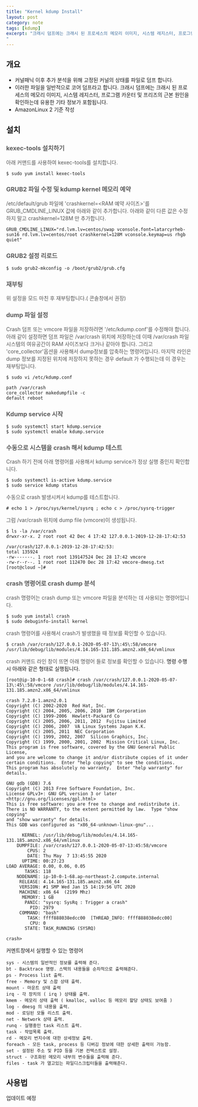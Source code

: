 ```yaml
---
title: "Kernel kdump Install"
layout: post
category: note
tags: [kdump]
excerpt: "크래시 덤프에는 크래시 된 프로세스의 메모리 이미지, 시스템 레지스터, 프로그램 카운터 및 프리즈의 근본 원인을 확인하는데 유용한 기타 정보가 포함됩니다.
"
---
```


## 개요

* 커널패닉 이후 추가 분석을 위해 고정된 커널의 상태를 파일로 덤프 합니다.
* 이러한 파일을 일반적으로 코어 덤프라고 합니다. 크래시 덤프에는 크래시 된 프로세스의 메모리 이미지, 시스템 레지스터, 프로그램 카운터 및 프리즈의 근본 원인을 확인하는데 유용한 기타 정보가 포함됩니다.
* AmazonLinux 2 기준 작성

## 설치

### <span style="color:#5c5c5c">kexec-tools 설치하기</span>

<span style="color:#555555">아래 커맨드를 사용하여 kexec-tools를 설치합니다.</span>

```
$ sudo yum install kexec-tools
```

### <span style="color:#5c5c5c">GRUB2 파일 수정 및 kdump kernel 메모리 예약</span>

<span style="color:#555555">/etc/default/grub 파일에 'crashkernel=\<RAM 예약 사이즈>'를 GRUB\_CMDLINE\_LINUX 값에 아래와 같이 추가합니다.</span>
<span style="color:#555555">아래와 같이 다른 값은 수정하지 말고 crashkernel=128M 만 추가합니다.</span>

```
GRUB_CMDLINE_LINUX="rd.lvm.lv=centos/swap vconsole.font=latarcyrheb-sun16 rd.lvm.lv=centos/root crashkernel=128M vconsole.keymap=us rhgb quiet"
```

### <span style="color:#5c5c5c">GRUB2 설정 리로드</span><span style="color:#555555"></span>

```
$ sudo grub2-mkconfig -o /boot/grub2/grub.cfg
```

### <span style="color:#5c5c5c">재부팅</span>

<span style="color:#555555">위 설정을 모드 마친 후 재부팅합니다.( 콘솔창에서 권장)</span>

### <span style="color:#5c5c5c">dump 파일 설정</span>

<span style="color:#555555">Crash 덤프 또는 vmcore 파일을 저장하려면 '/etc/kdump.conf'를 수정해야 합니다.</span>
<span style="color:#555555">아래 같이 설정하면 덤프 파일은 /var/crash 위치에 저장하는데 이때 /var/crash 파일 시스템의 여유공간이 RAM 사이즈보다 크거나 같아야 합니다. 그리고 'core\_collector'옵션을 사용해서 dump정보를 압축하는 명령어입니다.</span>
<span style="color:#555555">마지막 라인은 dump 정보를 지정된 위치에 저장하지 못하는 경우 default 가 수행되는데 이 경우는 재부팅입니다.</span>

```
$ sudo vi /etc/kdump.conf

path /var/crash
core_collector makedumpfile -c
default reboot
```

### <span style="color:#5c5c5c">Kdump service 시작</span>

```
$ sudo systemctl start kdump.service
$ sudo systemctl enable kdump.service
```

### <span style="color:#5c5c5c">수동으로 시스템을 crash 해서 kdump 테스트</span>

<span style="color:#555555">Crash 하기 전에 아래 명령어를 사용해서 kdump service가 정상 실행 중인지 확인합니다.</span>

```
$ sudo systemctl is-active kdump.service
$ sudo service kdump status
```

<span style="color:#555555">수동으로 crash 발생시켜서 kdump를 테스트합니다.</span>

```
# echo 1 > /proc/sys/kernel/sysrq ; echo c > /proc/sysrq-trigger
```

<span style="color:#555555">그럼 /var/crash 위치에 dump file (vmcore)이 생성됩니다.</span>

```
$ ls -la /var/crash
drwxr-xr-x. 2 root root 42 Dec 4 17:42 127.0.0.1-2019-12-28-17:42:53

/var/crash/127.0.0.1-2019-12-28-17:42:53:
total 135924
-rw-------. 1 root root 139147524 Dec 28 17:42 vmcore
-rw-r--r--. 1 root root 112470 Dec 28 17:42 vmcore-dmesg.txt
[root@cloud ~]#
```

### <span style="color:#5c5c5c">crash 명령어로 crash dump 분석</span>

<span style="color:#555555">crash 명령어는 crash dump 또는 vmcore 파일을 분석하는 데 사용되는 명령어입니다.</span>

```
$ sudo yum install crash
$ sudo debuginfo-install kernel
```

<span style="color:#555555">crash 명령어를 사용해서 crash가 발생했을 때 정보를 확인할 수 있습니다.</span>

```
$ crash /var/crash/127.0.0.1-2020-05-07-13\:45\:58/vmcore /usr/lib/debug/lib/modules/4.14.165-131.185.amzn2.x86_64/vmlinux
```

<span style="color:#555555">crash 커맨드 라인 창이 뜨면 아래 명령어 들로 정보를 확인할 수 있습니다.</span>
명령 수행 시 아래와 같은 형태로 실행됩니다.

```
[root@ip-10-0-1-68 crash]# crash /var/crash/127.0.0.1-2020-05-07-13\:45\:58/vmcore /usr/lib/debug/lib/modules/4.14.165-131.185.amzn2.x86_64/vmlinux

crash 7.2.8-1.amzn2.0.1
Copyright (C) 2002-2020  Red Hat, Inc.
Copyright (C) 2004, 2005, 2006, 2010  IBM Corporation
Copyright (C) 1999-2006  Hewlett-Packard Co
Copyright (C) 2005, 2006, 2011, 2012  Fujitsu Limited
Copyright (C) 2006, 2007  VA Linux Systems Japan K.K.
Copyright (C) 2005, 2011  NEC Corporation
Copyright (C) 1999, 2002, 2007  Silicon Graphics, Inc.
Copyright (C) 1999, 2000, 2001, 2002  Mission Critical Linux, Inc.
This program is free software, covered by the GNU General Public License,
and you are welcome to change it and/or distribute copies of it under
certain conditions.  Enter "help copying" to see the conditions.
This program has absolutely no warranty.  Enter "help warranty" for details.

GNU gdb (GDB) 7.6
Copyright (C) 2013 Free Software Foundation, Inc.
License GPLv3+: GNU GPL version 3 or later <http://gnu.org/licenses/gpl.html>
This is free software: you are free to change and redistribute it.
There is NO WARRANTY, to the extent permitted by law.  Type "show copying"
and "show warranty" for details.
This GDB was configured as "x86_64-unknown-linux-gnu"...

      KERNEL: /usr/lib/debug/lib/modules/4.14.165-131.185.amzn2.x86_64/vmlinux
    DUMPFILE: /var/crash/127.0.0.1-2020-05-07-13:45:58/vmcore
        CPUS: 2
        DATE: Thu May  7 13:45:55 2020
      UPTIME: 00:27:23
LOAD AVERAGE: 0.00, 0.06, 0.05
       TASKS: 118
    NODENAME: ip-10-0-1-68.ap-northeast-2.compute.internal
     RELEASE: 4.14.165-131.185.amzn2.x86_64
     VERSION: #1 SMP Wed Jan 15 14:19:56 UTC 2020
     MACHINE: x86_64  (2199 Mhz)
      MEMORY: 1 GB
       PANIC: "sysrq: SysRq : Trigger a crash"
         PID: 2979
     COMMAND: "bash"
        TASK: ffff888038edcc00  [THREAD_INFO: ffff888038edcc00]
         CPU: 0
       STATE: TASK_RUNNING (SYSRQ)

crash>
```

커멘트창에서 실행할 수 있는 명령어

```
sys - 시스템의 일반적인 정보를 출력해 준다.
bt - Backtrace 명령. 스택의 내용들을 순차적으로 출력해준다.
ps - Process list 출력.
free - Memory 및 스왑 상태 출력.
mount - 마운트 상태 출력
irq - 각 장치의 ( irq ) 상태를 출력.
kmem - 메모리 상태 출력 ( kmalloc, valloc 등 메모리 할당 상태도 보여줌 )
log - dmesg 의 내용을 출력.
mod - 로딩된 모듈 리스트 출력.
net - Network 상태 출력.
runq - 실행중인 task 리스트 출력.
task - 작업목록 출력.
rd - 메모리 번지수에 대한 상세정보 출력.
foreach - 모든 task, process 등 디버깅 정보에 대한 상세한 출력이 가능함.
set - 설정된 주소 및 PID 등을 기본 컨텍스트로 설정.
struct - 구조화된 메모리 내부의 변수들을 출력해 준다.
files - task 가 열고있는 파일디스크립터들을 출력해준다.
```

## 사용법

업데이트 예정